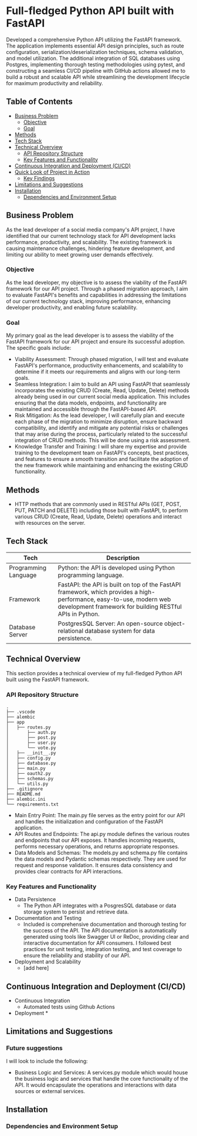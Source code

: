 # Full-fledged Python API built with FastAPI

Developed a comprehensive Python API utilizing the FastAPI framework. The application implements essential API design principles, such as route configuration, serialization/deserialization techniques, schema validation, and model utilization. The additional integration of SQL databases using Postgres, implementing thorough testing methodologies using pytest, and constructing a seamless CI/CD pipeline with GitHub actions allowed me to build a robust and scalable API while streamlining the development lifecycle for maximum productivity and reliability.

## Table of Contents
- [Business Problem](#business-problem)
  * [Objective](#objective)
  * [Goal](#goal)
- [Methods](#methods)
- [Tech Stack](#tech-stack)
- [Technical Overview](#technical-overview)
  * [API Repository Structure](#api-repository-structure)
  * [Key Features and Functionality](#key-features-and-functionality)
- [Continuous Integration and Deployment (CI/CD)](#continuous-integration-and-deployment-cicd)
- [Quick Look of Project in Action](#quick-look-of-project-in-action)
  * [Key Findings](#key-findings)
- [Limitations and Suggestions](#limitations-and-suggestions)
- [Installation](#installation)
  * [Dependencies and Environment Setup](#run-locally-in-jupyter-notebook)

## Business Problem
As the lead developer of a social media company's API project, I have identified that our current technology stack for API development lacks performance, productivity, and scalability. The existing framework is causing maintenance challenges, hindering feature development, and limiting our ability to meet growing user demands effectively.

### Objective
As the lead developer, my objective is to assess the viability of the FastAPI framework for our API project. Through a phased migration approach, I aim to evaluate FastAPI's benefits and capabilities in addressing the limitations of our current technology stack, improving performance, enhancing developer productivity, and enabling future scalability.

### Goal
My primary goal as the lead developer is to assess the viability of the FastAPI framework for our API project and ensure its successful adoption. The specific goals include:
- Viability Assessment: Through phased migration, I will test and evaluate FastAPI's performance, productivity enhancements, and scalability to determine if it meets our requirements and aligns with our long-term goals.
- Seamless Integration: I aim to build an API using FastAPI that seamlessly incorporates the existing CRUD (Create, Read, Update, Delete) methods already being used in our current social media application. This includes ensuring that the data models, endpoints, and functionality are maintained and accessible through the FastAPI-based API.
- Risk Mitigation: As the lead developer, I will carefully plan and execute each phase of the migration to minimize disruption, ensure backward compatibility, and identify and mitigate any potential risks or challenges that may arise during the process, particularly related to the successful integration of CRUD methods. This will be done using a risk assessment.
- Knowledge Transfer and Training: I will share my expertise and provide training to the development team on FastAPI's concepts, best practices, and features to ensure a smooth transition and facilitate the adoption of the new framework while maintaining and enhancing the existing CRUD functionality.

## Methods
- HTTP methods that are commonly used in RESTful APIs (GET, POST, PUT, PATCH and DELETE) including those built with FastAPI, to perform various CRUD (Create, Read, Update, Delete) operations and interact with resources on the server.

## Tech Stack

| Tech      | Description |
| ----------- | ----------- |
| Programming Language | Python: the API is developed using Python programming language. |
| Framework   | FastAPI: the API is built on top of the FastAPI framework, which provides a high-performance, easy-to-use, modern web development framework for building RESTful APIs in Python.  |
| Database Server | PostgresSQL Server: An open-source object-relational database system for data persistence. |

## Technical Overview

This section provides a technical overview of my full-fledged Python API built using the FastAPI framework.

### API Repository Structure
```
.
├── .vscode
├── alembic
├── app
│   ├── routes.py
│       ├── auth.py
│       ├── post.py
│       ├── user.py
│       └── vote.py
│   ├── __init__.py
│   ├── config.py
│   ├── database.py
│   ├── main.py
│   ├── oauth2.py
│   ├── schemas.py
│   └── utils.py
├── .gitignore
├── README.md
├── alembic.ini
└── requirements.txt
```
- Main Entry Point: The main.py file serves as the entry point for our API and handles the initialization and configuration of the FastAPI application.
- API Routes and Endpoints: The api.py module defines the various routes and endpoints that our API exposes. It handles incoming requests, performs necessary operations, and returns appropriate responses.
- Data Models and Schemas: The models.py and schema.py file contains the data models and Pydantic schemas respectively. They are used for request and response validation. It ensures data consistency and provides clear contracts for API interactions.

### Key Features and Functionality
- Data Persistence
  * The Python API integrates with a PosgresSQL database or data storage system to persist and retrieve data. 
- Documentation and Testing
  * Included is comprehensive documentation and thorough testing for the success of the API. The API documentation is automatically generated using tools like Swagger UI or ReDoc, providing clear and interactive documentation for API consumers. I followed best practices for unit testing, integration testing, and test coverage to ensure the reliability and stability of our API.
- Deployment and Scalability
  * [add here]
 
 ## Continuous Integration and Deployment (CI/CD)
- Continuous Integration 
  * Automated tests using Github Actions
- Deployment 
  * 

## Limitations and Suggestions
### Future suggestions
I will look to include the following: 
- Business Logic and Services: A services.py module which would house the business logic and services that handle the core functionality of the API. It would encapsulate the operations and interactions with data sources or external services.

## Installation
### Dependencies and Environment Setup
